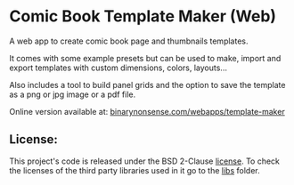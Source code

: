 # Comic Book Template Maker (Web)

A web app to create comic book page and thumbnails templates.

It comes with some example presets but can be used to make, import and export templates with custom dimensions, colors, layouts...

Also includes a tool to build panel grids and the option to save the template as a png or jpg image or a pdf file.

Online version available at: [binarynonsense.com/webapps/template-maker](http://www.binarynonsense.com/webapps/template-maker/)

## License:
This project's code is released under the BSD 2-Clause [license](./LICENSE). To check the licenses of the third party libraries used in it go to the [libs](./libs/) folder.
